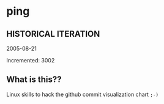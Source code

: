# ping

## HISTORICAL ITERATION
2005-08-21

Incremented: 3002

## What is this?? 
Linux skills to hack the github commit visualization chart `;-)`
